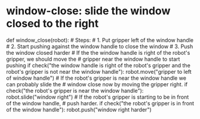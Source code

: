 

# window-close: slide the window closed to the right
def window_close(robot):
    # Steps:
    #  1. Put gripper left of the window handle
    #  2. Start pushing against the window handle to close the window
    #  3. Push the window closed harder
    # If the the window handle is right of the robot's gripper, we should move the
    # gripper near the window handle to start pushing
    if check("the window handle is right of the robot's gripper and the robot's gripper is not near the window handle"):
        robot.move("gripper to left of window handle")
    # If the robot's gripper is near the window handle we can probably slide the
    # window close now by moving the gripper right.
    if check("the robot's gripper is near the window handle"):
        robot.slide("window right")
    # If the robot's gripper is starting to be in front of the window handle,
    # push harder.
    if check("the robot's gripper is in front of the window handle"):
        robot.push("window right harder")